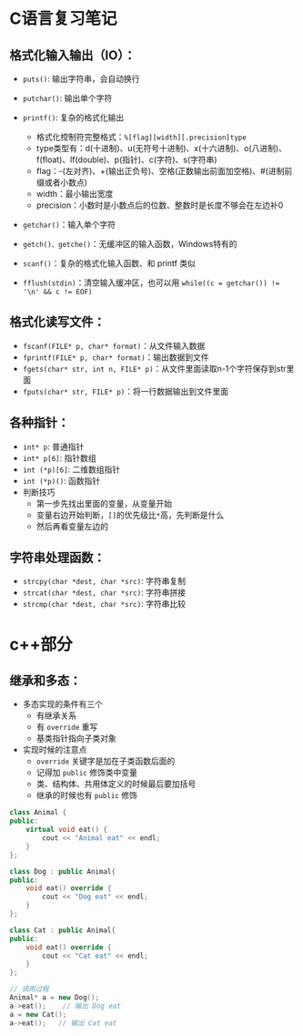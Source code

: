 C语言复习笔记
===========

格式化输入输出（IO）：
------------------
- `puts()`: 输出字符串，会自动换行
- `putchar()`: 输出单个字符
- `printf()`: 复杂的格式化输出
  - 格式化控制符完整格式：`%[flag][width][.precision]type`
  - type类型有：d(十进制)、u(无符号十进制)、x(十六进制)、o(八进制)、f(float)、lf(double)、p(指针)、c(字符)、s(字符串)
  - flag：-(左对齐)、+(输出正负号)、空格(正数输出前面加空格)、#(进制前缀或者小数点)
  - width：最小输出宽度
  - precision：小数时是小数点后的位数、整数时是长度不够会在左边补0

- `getchar()`：输入单个字符
- `getch()、getche()`：无缓冲区的输入函数，Windows特有的
- `scanf()`：复杂的格式化输入函数、和 printf 类似
- `fflush(stdin)`：清空输入缓冲区，也可以用  `while((c = getchar()) != '\n' && c != EOF)`

格式化读写文件：
------------
- `fscanf(FILE* p, char* format)`：从文件输入数据
- `fprintf(FILE* p, char* format)`：输出数据到文件
- `fgets(char* str, int n, FILE* p)`：从文件里面读取n-1个字符保存到str里面
- `fputs(char* str, FILE* p)`：将一行数据输出到文件里面

各种指针：
-------
- `int* p`: 普通指针
- `int* p[6]`: 指针数组
- `int (*p)[6]`: 二维数组指针
- `int (*p)()`: 函数指针
- 判断技巧
  - 第一步先找出里面的变量，从变量开始
  - 变量右边开始判断，`[]`的优先级比`*`高，先判断是什么
  - 然后再看变量左边的


字符串处理函数：
------------
- `strcpy(char *dest, char *src)`: 字符串复制
- `strcat(char *dest, char *src)`: 字符串拼接
- `strcmp(char *dest, char *src)`: 字符串比较


c++部分
======

继承和多态：
--------
- 多态实现的条件有三个
  - 有继承关系
  - 有 `override` 重写
  - 基类指针指向子类对象
- 实现时候的注意点
  - `override` 关键字是加在子类函数后面的
  - 记得加 `public` 修饰类中变量
  - 类、结构体、共用体定义的时候最后要加括号
  - 继承的时候也有 `public` 修饰

```c++
class Animal {
public:
    virtual void eat() {
        cout << "Animal eat" << endl;
    }
};

class Dog : public Animal{
public:
    void eat() override {
        cout << "Dog eat" << endl;
    }
};

class Cat : public Animal{
public:
    void eat() override {
        cout << "Cat eat" << endl;
    }
};

// 调用过程
Animal* a = new Dog();
a->eat();    // 输出 Dog eat
a = new Cat();
a->eat();   // 输出 Cat eat
```


